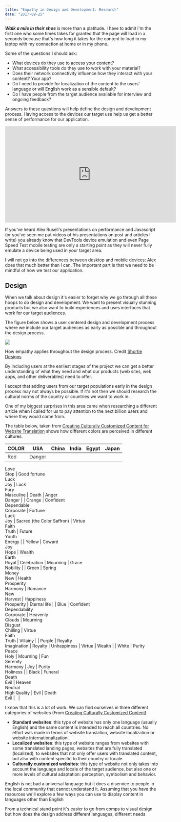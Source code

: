 ```yaml
---
title: "Empathy in Design and Development: Research"
date: "2017-09-25"
---
```


**_Walk a mile in their shoe_** is more than a platitude. I have to admit I'm the first one who some times takes for granted that the page will load in x seconds because that's how long it takes for the content to load in my laptop with my connection at home or in my phone.

Some of the questions I should ask:

- What devices do they use to access your content?
- What accessibility tools do they use to work with your material?
- Does their network connectivity influence how they interact with your content? Your app?
- Do I need to provide for localization of the content to the users' language or will English work as a sensible default?
- Do I have people from the target audience available for interview and ongoing feedback?

Answers to these questions will help define the design and development process. Having access to the devices our target use help us get a better sense of performance for our application.

<iframe width="560" height="315" src="https://www.youtube.com/embed/4bZvq3nodf4" frameborder="0" allowfullscreen></iframe>

If you've heard Alex Rusell's presentations on performance and Javascript (or you've seen me put videos of his presentations on post and articles I write) you already know that DevTools device emulation and even Page Speed Test mobile testing are only a starting point as they will never fully emulate a device being used in your target area.

I will not go into the differences between desktop and mobile devices; Alex does that much better than I can. The important part is that we need to be mindful of how we test our application.

## Design

When we talk about design it's easier to forget why we go through all these hoops to do design and development. We want to present visually stunning products but we also want to build experiences and uses interfaces that work for our target audiences.

The figure below shows a user centered design and development process where we include our target audiences as early as possible and throughout the design process.

![](//publishing-project.rivendellweb.net/wp-content/uploads/2017/09/agilecoffeetalk.png)

How empathy applies throughout the design process. Credit [Shortie Designs](http://shortiedesigns.com/2016/01/user-empathy-in-web-design/)

By including users at the earliest stages of the project we can get a better understanding of what they need and what our products (web sites, web apps, and other deliverables) need to offer.

I accept that adding users from our target populations early in the design process may not always be possible. If it's not then we should research the cultural norms of the country or countries we want to work in.

One of my biggest surprises in this area came when researching a different article when I called for us to pay attention to the next billion users and where they would come from.

The table below, taken from [Creating Culturally Customized Content for Website Translation](http://blog.globalizationpartners.com/culturally-customized-website.aspx) shows how different colors are perceived in different cultures.

| COLOR | USA | China | India | Egypt | Japan |
| --- | --- | --- | --- | --- | --- |
| Red | Danger  
Love  
Stop | Good fortune  
Luck  
Joy | Luck  
Fury  
Masculine | Death | Anger  
Danger |
| Orange | Confident  
Dependable  
Corporate | Fortune  
Luck  
Joy | Sacred (the Color Saffron) | Virtue  
Faith  
Truth | Future  
Youth  
Energy |
| Yellow | Coward  
Joy  
Hope | Wealth  
Earth  
Royal | Celebration | Mourning | Grace  
Nobility |
| Green | Spring  
Money  
New | Health  
Prosperity  
Harmony | Romance  
New  
Harvest | Happiness  
Prosperity | Eternal life |
| Blue | Confident  
Dependability  
Corporate | Heavenly  
Clouds | Mourning  
Disgust  
Chilling | Virtue  
Faith  
Truth | Villainy |
| Purple | Royalty  
Imagination | Royalty | Unhappiness | Virtue | Wealth |
| White | Purity  
Peace  
Holy | Mourning | Fun  
Serenity  
Harmony | Joy | Purity  
Holiness |
| Black | Funeral  
Death  
Evil | Heaven  
Neutral  
High Quality | Evil | Death  
Evil |   |

I know that this is a lot of work. We can find ourselves in three different categories of websites (From [Creating Culturally Customized Content](http://blog.globalizationpartners.com/culturally-customized-website.aspx))

- **Standard websites**: this type of website has only one language (usually English) and the same content is intended to reach all countries. No effort was made in terms of website translation, website localization or website internationalization.
- **Localized websites**: this type of website ranges from websites with some translated landing pages, websites that are fully translated (localized), to websites that not only offer users with translated content, but also with content specific to their country or locale.
- **Culturally customized websites**: this type of website not only takes into account the language and locale of the target audience, but also one or more levels of cultural adaptation: perception, symbolism and behavior.

English is not bad a universal language but it does a diservice to people in the local community that cannot understand it. Assuming that you have the resources we'll explore a few ways you can use to display content in languages other than English

From a technical stand point it's easier to go from comps to visual design but how does the design address different languages, different needs

